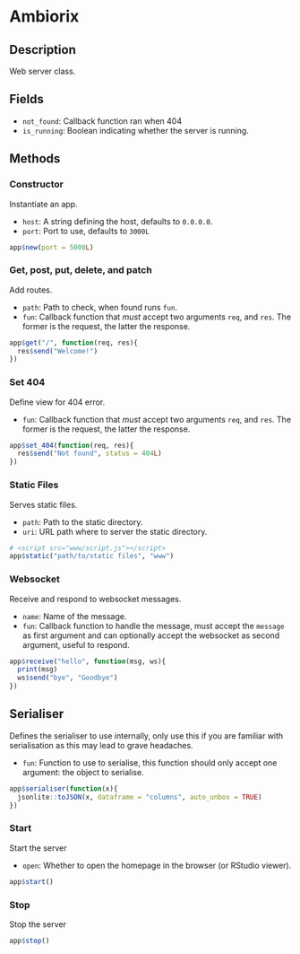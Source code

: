 # Ambiorix

## Description

Web server class.

## Fields

- `not_found`: Callback function ran when 404
- `is_running`: Boolean indicating whether the server is running.

## Methods

### Constructor

Instantiate an app.

- `host`: A string defining the host, defaults to `0.0.0.0`.
- `port`: Port to use, defaults to `3000L`

```r
app$new(port = 5000L)
```

### Get, post, put, delete, and patch 

Add routes.

- `path`: Path to check, when found runs `fun`.
- `fun`: Callback function that _must_ accept two arguments `req`, and `res`. The former is the request, the latter the response.

```r
app$get("/", function(req, res){
  res$send("Welcome!")
})
```

### Set 404

Define view for 404 error.

- `fun`: Callback function that _must_ accept two arguments `req`, and `res`. The former is the request, the latter the response.

```r
app$set_404(function(req, res){
  res$send("Not found", status = 404L)
})
```

### Static Files

Serves static files.

- `path`: Path to the static directory.
- `uri`: URL path where to server the static directory.

```r
# <script src="www/script.js"></script>
app$static("path/to/static files", "www")
```

### Websocket

Receive and respond to websocket messages.

- `name`: Name of the message.
- `fun`: Callback function to handle the message, must accept the `message` as first argument and can optionally accept the websocket as second argument, useful to respond.

```r
app$receive("hello", function(msg, ws){
  print(msg)
  ws$send("bye", "Goodbye")
})
```

## Serialiser

Defines the serialiser to use internally, only use this if you are familiar with serialisation as this may lead to grave headaches.

- `fun`: Function to use to serialise, this function should only accept one argument: the object to serialise.

```r
app$serialiser(function(x){
  jsonlite::toJSON(x, dataframe = "columns", auto_unbox = TRUE)
})
```

### Start

Start the server

- `open`: Whether to open the homepage in the browser (or RStudio viewer).

```r
app$start()
```

### Stop

Stop the server

```r
app$stop()
```